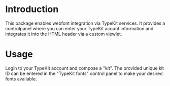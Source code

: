 Introduction
============

This package enables webfont integration via TypeKit services. It provides a
controlpanel where you can enter your TypeKit acount information and 
integrates it into the HTML header via a custom viewlet.

Usage
=====

Login to your TypeKit account and compose a "kit". The provided unique kit ID
can be entered in the "TypeKit fonts" control panel to make your desired fonts
available.
